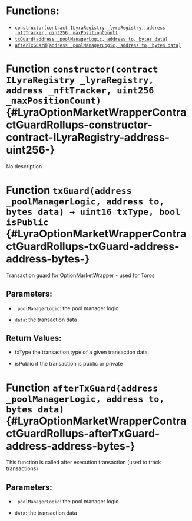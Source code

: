 

# Functions:
- [`constructor(contract ILyraRegistry _lyraRegistry, address _nftTracker, uint256 _maxPositionCount)`](#LyraOptionMarketWrapperContractGuardRollups-constructor-contract-ILyraRegistry-address-uint256-)
- [`txGuard(address _poolManagerLogic, address to, bytes data)`](#LyraOptionMarketWrapperContractGuardRollups-txGuard-address-address-bytes-)
- [`afterTxGuard(address _poolManagerLogic, address to, bytes data)`](#LyraOptionMarketWrapperContractGuardRollups-afterTxGuard-address-address-bytes-)



# Function `constructor(contract ILyraRegistry _lyraRegistry, address _nftTracker, uint256 _maxPositionCount)` {#LyraOptionMarketWrapperContractGuardRollups-constructor-contract-ILyraRegistry-address-uint256-}
No description




# Function `txGuard(address _poolManagerLogic, address to, bytes data) → uint16 txType, bool isPublic` {#LyraOptionMarketWrapperContractGuardRollups-txGuard-address-address-bytes-}
Transaction guard for OptionMarketWrapper - used for Toros


## Parameters:
- `_poolManagerLogic`: the pool manager logic

- `data`: the transaction data


## Return Values:
- txType the transaction type of a given transaction data.

- isPublic if the transaction is public or private


# Function `afterTxGuard(address _poolManagerLogic, address to, bytes data)` {#LyraOptionMarketWrapperContractGuardRollups-afterTxGuard-address-address-bytes-}
This function is called after execution transaction (used to track transactions)


## Parameters:
- `_poolManagerLogic`: the pool manager logic

- `data`: the transaction data



















